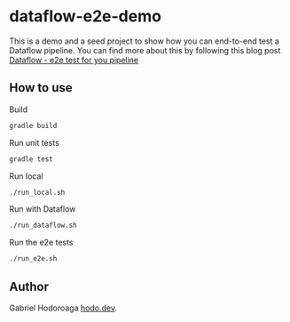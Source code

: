 # dataflow-e2e-demo

This is a demo and a seed project to show how you can end-to-end test a Dataflow pipeline.
You can find more about this by following this blog post [Dataflow - e2e test for you pipeline](http://hodo.dev/posts/post-31-gcp-dataflow-e2e-tests/)

## How to use

Build

```bash
gradle build
```

Run unit tests 
```bash
gradle test
```

Run local

```bash
./run_local.sh
```

Run with Dataflow

```bash
./run_dataflow.sh
```

Run the e2e tests

```bash
./run_e2e.sh
```

## Author 

Gabriel Hodoroaga [hodo.dev](https://hodo.dev).
